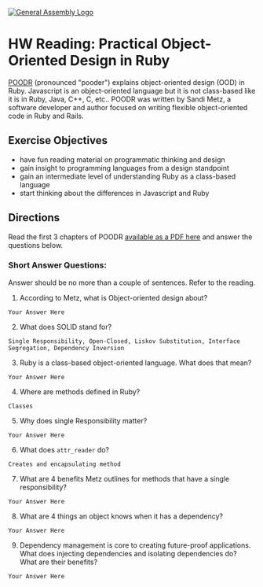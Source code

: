 [![General Assembly Logo](https://camo.githubusercontent.com/1a91b05b8f4d44b5bbfb83abac2b0996d8e26c92/687474703a2f2f692e696d6775722e636f6d2f6b6538555354712e706e67)](https://generalassemb.ly/education/web-development-immersive)

# HW Reading: Practical Object-Oriented Design in Ruby

[POODR](http://www.poodr.com/) (pronounced "pooder") explains object-oriented design (OOD) in Ruby. Javascript is an object-oriented language but it is not class-based like it is in Ruby, Java, C++, C, etc.. POODR was written by Sandi Metz, a software developer and author focused on writing flexible object-oriented code in Ruby and Rails.

## Exercise Objectives

- have fun reading material on programmatic thinking and design
- gain insight to programming languages from a design standpoint
- gain an intermediate level of understanding Ruby as a class-based language
- start thinking about the differences in Javascript and Ruby

## Directions

Read the first 3 chapters of POODR [available as a PDF here](https://github.com/edenzik/cs105b/blob/master/books/Practical%20Object-Oriented%20Design%20in%20Ruby.pdf) and answer the questions below.


### Short Answer Questions:

Answer should be no more than a couple of sentences. Refer to the reading.

1. According to Metz, what is Object-oriented design about?

```
Your Answer Here
```

2. What does SOLID stand for?

```
Single Responsibility, Open-Closed, Liskov Substitution, Interface Segregation, Dependency Inversion
```

3. Ruby is a class-based object-oriented language. What does that mean?

```
Your Answer Here
```

4. Where are methods defined in Ruby?

```
Classes
```

5. Why does single Responsibility matter?

```
Your Answer Here
```

6. What does `attr_reader` do?

```
Creates and encapsulating method
```

7. What are 4 benefits Metz outlines for methods that have a single responsibility?

```
Your Answer Here
```

8. What are 4 things an object knows when it has a dependency?

```
Your Answer Here
```

9. Dependency management is core to creating future-proof applications. What does injecting dependencies and isolating dependencies do? What are their benefits?

```
Your Answer Here
```
